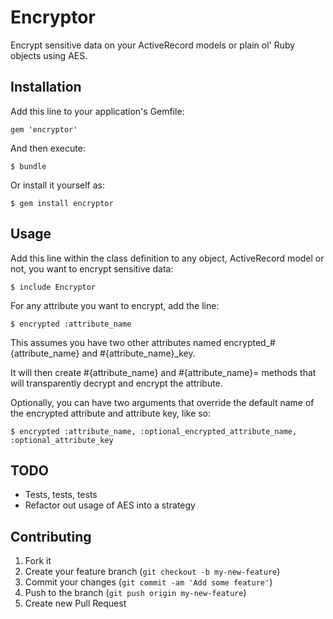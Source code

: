 # Encryptor

Encrypt sensitive data on your ActiveRecord models or plain ol' Ruby objects using AES.

## Installation

Add this line to your application's Gemfile:

    gem 'encryptor'

And then execute:

    $ bundle

Or install it yourself as:

    $ gem install encryptor

## Usage

Add this line within the class definition to any object, ActiveRecord model or not, you want to encrypt sensitive data:

    $ include Encryptor

For any attribute you want to encrypt, add the line:

    $ encrypted :attribute_name

This assumes you have two other attributes named encrypted_#{attribute_name} and #{attribute_name}_key.

It will then create #{attribute_name} and #{attribute_name}= methods that will transparently decrypt and encrypt the attribute.

Optionally, you can have two arguments that override the default name of the encrypted attribute and attribute key, like so:

    $ encrypted :attribute_name, :optional_encrypted_attribute_name, :optional_attribute_key

## TODO

* Tests, tests, tests
* Refactor out usage of AES into a strategy

## Contributing

1. Fork it
2. Create your feature branch (`git checkout -b my-new-feature`)
3. Commit your changes (`git commit -am 'Add some feature'`)
4. Push to the branch (`git push origin my-new-feature`)
5. Create new Pull Request
